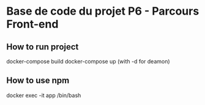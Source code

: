 # Base de code du projet P6 - Parcours Front-end

## How to run project

docker-compose build 
docker-compose up (with -d for deamon)

## How to use npm
docker exec -it app /bin/bash
